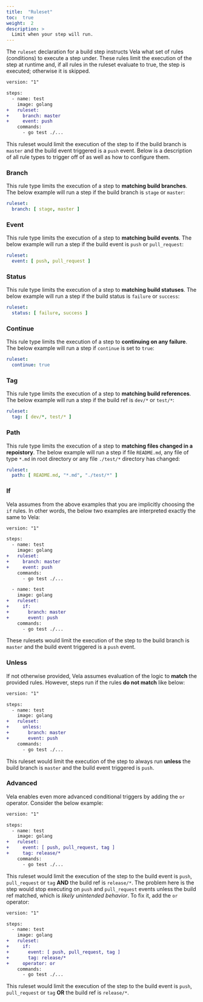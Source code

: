 ```yaml
---
title:  "Ruleset"
toc:  true
weight:  2
description: >
  Limit when your step will run.
---
```


The `ruleset` declaration for a build step instructs Vela what set of rules (conditions) to execute a step under. These rules limit the execution of the step at runtime and, if all rules in the ruleset evaluate to true, the step is executed; otherwise it is skipped.

```diff
version: "1"

steps:
  - name: test
    image: golang
+   ruleset:
+     branch: master
+     event: push
    commands:
      - go test ./...
```

This ruleset would limit the execution of the step to if the build branch is `master` and the build event triggered is a `push` event. Below is a description of all rule types to trigger off of as well as how to configure them.

### Branch

This rule type limits the execution of a step to **matching build branches**. The below example will run a step if the build branch is `stage` or `master`:

```yaml
ruleset:
  branch: [ stage, master ]
```

### Event

This rule type limits the execution of a step to **matching build events**. The below example will run a step if the build event is `push` or `pull_request`:

```yaml
ruleset:
  event: [ push, pull_request ]
```

### Status

This rule type limits the execution of a step to **matching build statuses**. The below example will run a step if the build status is `failure` or `success`:

```yaml
ruleset:
  status: [ failure, success ]
```

### Continue

This rule type limits the execution of a step to **continuing on any failure**. The below example will run a step if `continue` is set to `true`:

```yaml
ruleset:
  continue: true
```

### Tag

This rule type limits the execution of a step to **matching build references**. The below example will run a step if the build ref is `dev/*` or `test/*`:

```yaml
ruleset:
  tag: [ dev/*, test/* ]
```

### Path

This rule type limits the execution of a step to **matching files changed in a repoistory**. The below example will run a step if file `README.md`, any file of type `*.md` in root directory or any file `./test/*` directory has changed:

```yaml
ruleset:
  path: [ README.md, "*.md", "./test/*" ]
```

### If

Vela assumes from the above examples that you are implicitly choosing the `if` rules. In other words, the below two examples are interpreted exactly the same to Vela:

```diff
version: "1"

steps:
  - name: test
    image: golang
+   ruleset:
+     branch: master
+     event: push
    commands:
      - go test ./...

  - name: test
    image: golang
+   ruleset:
+     if:
+       branch: master
+       event: push
    commands:
      - go test ./...
```

These rulesets would limit the execution of the step to the build branch is `master` and the build event triggered is a `push` event.

### Unless

If not otherwise provided, Vela assumes evaluation of the logic to **match** the provided rules. However, steps run if the rules **do not match** like below:

```diff
version: "1"

steps:
  - name: test
    image: golang
+   ruleset:
+     unless:
+       branch: master
+       event: push
    commands:
      - go test ./...
```

This ruleset would limit the execution of the step to always run **unless** the build branch is `master` and the build event triggered is `push`.

### Advanced

Vela enables even more advanced conditional triggers by adding the `or` operator. Consider the below example:

```diff
version: "1"

steps:
  - name: test
    image: golang
+   ruleset:
+     event: [ push, pull_request, tag ]
+     tag: release/*
    commands:
      - go test ./...
```

This ruleset would limit the execution of the step to the build event is `push`, `pull_request` or `tag` **AND** the build ref is `release/*`. The problem here is the step would stop executing on `push` and `pull_request` events unless the build ref matched, which is *likely unintended behavior*. To fix it, add the `or` operator:

```diff
version: "1"

steps:
  - name: test
    image: golang
+   ruleset:
+     if:
+       event: [ push, pull_request, tag ]
+       tag: release/*
+     operator: or
    commands:
      - go test ./...
```

This ruleset would limit the execution of the step to the build event is `push`, `pull_request` or `tag` **OR** the build ref is `release/*`.
